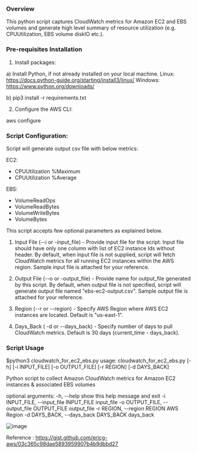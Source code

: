 ### Overview

This python script captures CloudWatch metrics for Amazon EC2 and EBS volumes and generate high level summary of resource utilization (e.g. CPUUtilization, EBS volume diskIO etc.).

### Pre-requisites Installation

1. Install packages:

  a) Install Python, if not already installed on your local machine.
      Linux: https://docs.python-guide.org/starting/install3/linux/
      Windows: https://www.python.org/downloads/

  b) pip3 install -r requirements.txt

2. Configure the AWS CLI:

aws configure

### Script Configuration:

Script will generate output csv file with below metrics:

EC2:
- CPUUtilization %Maximum
- CPUUtilization %Average

EBS:
- VolumeReadOps
- VolumeReadBytes
- VolumeWriteBytes
- VolumeBytes

This script accepts few optional parameters as explained below.


1. Input File (--i or -input_file) - Provide input file for the script. Input file should have only one column with list of EC2 instance Ids without header. By default, when input file is not supplied, script will fetch CloudWatch metrics for all running EC2 instances within the AWS region. Sample input file is attached for your reference.

2. Output File (--o or -output_file) - Provide name for output_file generated by this script. By default, when output file is not specified, script will generate output file named "ebs-ec2-output.csv". Sample output file is attached for your reference.

3. Region (--r or --region) - Specify AWS Region where AWS EC2 instances are located. Default is "us-east-1".

4. Days_Back ( -d or --days_back) - Specify number of days to pull CloudWatch metrics. Default is 30 days (current_time - days_back).


### Script Usage

$python3 cloudwatch_for_ec2_ebs.py
usage: cloudwatch_for_ec2_ebs.py [-h] [-i INPUT_FILE] [-o OUTPUT_FILE]
                                 [-r REGION] [-d DAYS_BACK]

Python script to collect Amazon CloudWatch metrics for Amazon EC2 instances &
associated EBS volumes

optional arguments:
  -h, --help            show this help message and exit
  -i INPUT_FILE, --input_file INPUT_FILE
                        input_file
  -o OUTPUT_FILE, --output_file OUTPUT_FILE
                        output_file
  -r REGION, --region REGION
                        AWS Region
  -d DAYS_BACK, --days_back DAYS_BACK
                        days_back
                        

![image](https://user-images.githubusercontent.com/82545117/190685860-56be9724-3f90-4d65-ac80-da738a3a1323.png)


Reference : https://gist.github.com/ericg-aws/03c365c98dae5893959907b4b9dbbd27
